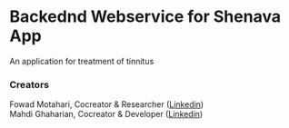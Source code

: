 # Backednd Webservice for Shenava App
An application for treatment of tinnitus

  
    
### Creators
Fowad Motahari, Cocreator & Researcher ([Linkedin](https://www.linkedin.com/in/fowadmotahari/))  
Mahdi Ghaharian, Cocreator & Developer ([Linkedin](https://www.linkedin.com/in/mghhrn/))  
